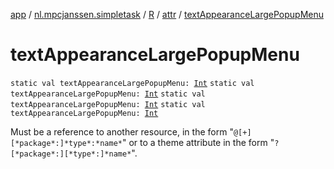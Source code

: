 [app](../../../index.md) / [nl.mpcjanssen.simpletask](../../index.md) / [R](../index.md) / [attr](index.md) / [textAppearanceLargePopupMenu](.)

# textAppearanceLargePopupMenu

`static val textAppearanceLargePopupMenu: `[`Int`](https://kotlinlang.org/api/latest/jvm/stdlib/kotlin/-int/index.html)
`static val textAppearanceLargePopupMenu: `[`Int`](https://kotlinlang.org/api/latest/jvm/stdlib/kotlin/-int/index.html)
`static val textAppearanceLargePopupMenu: `[`Int`](https://kotlinlang.org/api/latest/jvm/stdlib/kotlin/-int/index.html)
`static val textAppearanceLargePopupMenu: `[`Int`](https://kotlinlang.org/api/latest/jvm/stdlib/kotlin/-int/index.html)

Must be a reference to another resource, in the form "`@[+][*package*:]*type*:*name*`" or to a theme attribute in the form "`?[*package*:][*type*:]*name*`".

